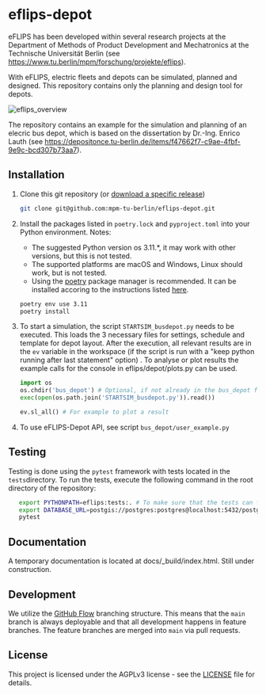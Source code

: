 # eflips-depot

eFLIPS has been developed within several research projects at the Department of Methods of Product Development and Mechatronics at the Technische Universität Berlin (see https://www.tu.berlin/mpm/forschung/projekte/eflips).

With eFLIPS, electric fleets and depots can be simulated, planned and designed.
This repository contains only the planning and design tool for depots.

![eflips_overview](https://user-images.githubusercontent.com/74250473/236144949-4192e840-0e3d-4b65-9f78-af8e01ad9ef3.png)

The repository contains an example for the simulation and planning of an elecric bus depot, which is based on the dissertation by Dr.-Ing. Enrico Lauth (see https://depositonce.tu-berlin.de/items/f47662f7-c9ae-4fbf-9e9c-bcd307b73aa7).

## Installation

1. Clone this git repository (or [download a specific release](https://github.com/mpm-tu-berlin/eflips-depot/releases))

    ```bash
    git clone git@github.com:mpm-tu-berlin/eflips-depot.git
    ```
2. Install the packages listed in `poetry.lock` and `pyproject.toml` into your Python environment. Notes:
    - The suggested Python version os 3.11.*, it may work with other versions, but this is not tested.
    - The supported platforms are macOS and Windows, Linux should work, but is not tested.
    - Using the [poetry](https://python-poetry.org/) package manager is recommended. It can be installed accoring to the instructions listed [here](https://python-poetry.org/docs/#installing-with-the-official-installer).
    ```bash
    poetry env use 3.11
    poetry install
    ```

3. To start a simulation, the script `STARTSIM_busdepot.py` needs to be executed. This loads the 3 necessary files for settings, schedule and template for depot layout. After the execution, all relevant results are in the `ev` variable in the workspace (if the script is run with a "keep python running after last statement" option) . To analyse or plot results the example calls for the console in eflips/depot/plots.py can be used.
    ```python
    import os
    os.chdir('bus_depot') # Optional, if not already in the bus_depot folder
    exec(open(os.path.join('STARTSIM_busdepot.py')).read())
    
    ev.sl_all() # For example to plot a result
    ```
4. To use eFLIPS-Depot API, see script `bus_depot/user_example.py`
## Testing

Testing is done using the `pytest` framework with tests located in the `tests`directory. To run the tests, execute the following command in the root directory of the repository:

```bash
   export PYTHONPATH=eflips:tests:. # To make sure that the tests can find the eflips package
   export DATABASE_URL=postgis://postgres:postgres@localhost:5432/postgres # Or whatever your database URL is
   pytest
```
## Documentation

A temporary documentation is located at docs/_build/index.html. Still under construction.


## Development

We utilize the [GitHub Flow](https://docs.github.com/get-started/quickstart/github-flow) branching structure. This means that the `main` branch is always deployable and that all development happens in feature branches. The feature branches are merged into `main` via pull requests.

## License

This project is licensed under the AGPLv3 license - see the [LICENSE](LICENSE.md) file for details.
